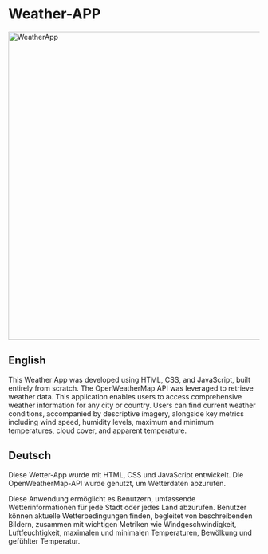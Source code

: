 # Weather-APP
<img width="618" alt="WeatherApp" src="https://github.com/maissadahmani/weather/assets/160016532/80a285ff-6054-4784-b1e6-4c89eb0d00b5">

## English

This Weather App was developed using HTML, CSS, and JavaScript, built entirely from scratch. The OpenWeatherMap API was leveraged to retrieve weather data.
This application enables users to access comprehensive weather information for any city or country. 
Users can find current weather conditions, accompanied by descriptive imagery, alongside key metrics including wind speed, humidity levels, maximum and minimum temperatures, cloud cover, and apparent temperature.

## Deutsch

Diese Wetter-App wurde mit HTML, CSS und JavaScript entwickelt. Die OpenWeatherMap-API wurde genutzt, um Wetterdaten abzurufen.

Diese Anwendung ermöglicht es Benutzern, umfassende Wetterinformationen für jede Stadt oder jedes Land abzurufen.
Benutzer können aktuelle Wetterbedingungen finden, begleitet von beschreibenden Bildern, zusammen mit wichtigen Metriken wie Windgeschwindigkeit, Luftfeuchtigkeit, maximalen und minimalen Temperaturen, Bewölkung und gefühlter Temperatur.
